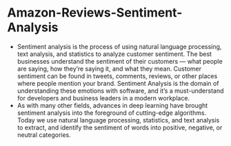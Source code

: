 # Amazon-Reviews-Sentiment-Analysis
- Sentiment analysis is the process of using natural language processing, text analysis, and statistics to analyze customer sentiment. The best businesses understand the sentiment of their customers — what people are saying, how they’re saying it, and what they mean. Customer sentiment can be found in tweets, comments, reviews, or other places where people mention your brand. Sentiment Analysis is the domain of understanding these emotions with software, and it’s a must-understand for developers and business leaders in a modern workplace.
- As with many other fields, advances in deep learning have brought sentiment analysis into the foreground of cutting-edge algorithms. Today we use natural language processing, statistics, and text analysis to extract, and identify the sentiment of words into positive, negative, or neutral categories.
